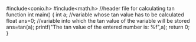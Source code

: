 #include<conio.h>
#include<math.h> //header file for calculating tan function
int main()
{
    int a; //variable whose tan value has to be calculated
    float ans=0; //variable into which the tan value of the variable will be stored
    ans=tan(a);
    printf("The tan value of the entered number is: %f",a);
return 0;
}
